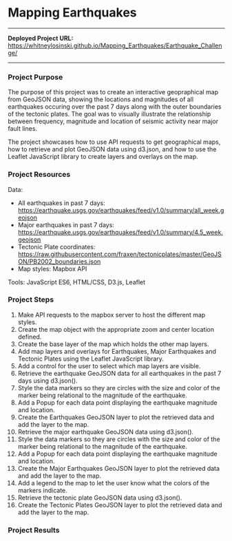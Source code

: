 # Mapping Earthquakes

<hr>

<strong>Deployed Project URL:  </strong> https://whitneylosinski.github.io/Mapping_Earthquakes/Earthquake_Challenge/
<hr>

### Project Purpose
The purpose of this project was to create an interactive geopraphical map from GeoJSON data, showing the locations and magnitudes of all earthquakes occuring over the past 7 days along with the outer boundaries of the tectonic plates.  The goal was to visually illustrate the relationship between frequency, magnitude and location of seismic activity near major fault lines.

The project showcases how to use API requests to get geographical maps, how to retrieve and plot GeoJSON data using d3.json, and how to use the Leaflet JavaScript library to create layers and overlays on the map.

### Project Resources
Data: </br>
- All earthquakes in past 7 days: https://earthquake.usgs.gov/earthquakes/feed/v1.0/summary/all_week.geojson </br>
- Major earthquakes in past 7 days: https://earthquake.usgs.gov/earthquakes/feed/v1.0/summary/4.5_week.geojson </br>
- Tectonic Plate coordinates: https://raw.githubusercontent.com/fraxen/tectonicplates/master/GeoJSON/PB2002_boundaries.json </br>
- Map styles: Mapbox API

Tools: JavaScript ES6, HTML/CSS, D3.js, Leaflet

### Project Steps
1. Make API requests to the mapbox server to host the different map styles.
2. Create the map object with the appropriate zoom and center location defined.
3. Create the base layer of the map which holds the other map layers.
4. Add map layers and overlays for Earthquakes, Major Earthquakes and Tectonic Plates using the Leaflet JavaScript library.
5. Add a control for the user to select which map layers are visible.
6. Retrieve the earthquake GeoJSON data for all earthquakes in the past 7 days using d3.json().
7. Style the data markers so they are circles with the size and color of the marker being relational to the magnitude of the earthquake.
8. Add a Popup for each data point displaying the earthquake magnitude and location.
9. Create the Earthquakes GeoJSON layer to plot the retrieved data and add the layer to the map.
10. Retrieve the major earthquake GeoJSON data using d3.json().
11. Style the data markers so they are circles with the size and color of the marker being relational to the magnitude of the earthquake.
12. Add a Popup for each data point displaying the earthquake magnitude and location.
13. Create the Major Earthquakes GeoJSON layer to plot the retrieved data and add the layer to the map.
14. Add a legend to the map to let the user know what the colors of the markers indicate.
15. Retrieve the tectonic plate GeoJSON data using d3.json().
16. Create the Tectonic Plates GeoJSON layer to plot the retrieved data and add the layer to the map.

### Project Results

